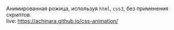 Анимированная рожица, используя `html`, `css3`, без применения скриптов.  
live: https://achinara.github.io/css-animation/
